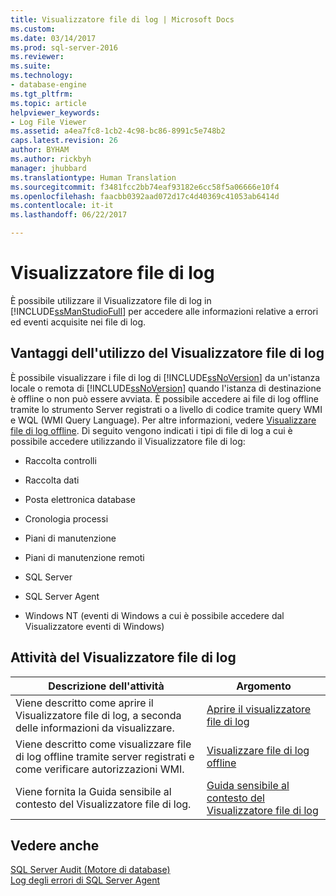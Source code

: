 ```yaml
---
title: Visualizzatore file di log | Microsoft Docs
ms.custom: 
ms.date: 03/14/2017
ms.prod: sql-server-2016
ms.reviewer: 
ms.suite: 
ms.technology:
- database-engine
ms.tgt_pltfrm: 
ms.topic: article
helpviewer_keywords:
- Log File Viewer
ms.assetid: a4ea7fc8-1cb2-4c98-bc86-8991c5e748b2
caps.latest.revision: 26
author: BYHAM
ms.author: rickbyh
manager: jhubbard
ms.translationtype: Human Translation
ms.sourcegitcommit: f3481fcc2bb74eaf93182e6cc58f5a06666e10f4
ms.openlocfilehash: faacbb0392aad072d17c4d40369c41053ab6414d
ms.contentlocale: it-it
ms.lasthandoff: 06/22/2017

---
```

# <a name="log-file-viewer"></a>Visualizzatore file di log
  È possibile utilizzare il Visualizzatore file di log in [!INCLUDE[ssManStudioFull](../../includes/ssmanstudiofull-md.md)] per accedere alle informazioni relative a errori ed eventi acquisite nei file di log.  
  
## <a name="benefits-of-using-log-file-viewer"></a>Vantaggi dell'utilizzo del Visualizzatore file di log  
 È possibile visualizzare i file di log di [!INCLUDE[ssNoVersion](../../includes/ssnoversion-md.md)] da un'istanza locale o remota di [!INCLUDE[ssNoVersion](../../includes/ssnoversion-md.md)] quando l'istanza di destinazione è offline o non può essere avviata. È possibile accedere ai file di log offline tramite lo strumento Server registrati o a livello di codice tramite query WMI e WQL (WMI Query Language). Per altre informazioni, vedere [Visualizzare file di log offline](../../relational-databases/logs/view-offline-log-files.md). Di seguito vengono indicati i tipi di file di log a cui è possibile accedere utilizzando il Visualizzatore file di log:  
  
-   Raccolta controlli  
  
-   Raccolta dati  
  
-   Posta elettronica database  
  
-   Cronologia processi  
  
-   Piani di manutenzione  
  
-   Piani di manutenzione remoti  
  
-   SQL Server  
  
-   SQL Server Agent  
  
-   Windows NT (eventi di Windows a cui è possibile accedere dal Visualizzatore eventi di Windows)  
  
## <a name="log-file-viewer-tasks"></a>Attività del Visualizzatore file di log  
  
|Descrizione dell'attività|Argomento|  
|----------------------|-----------|  
|Viene descritto come aprire il Visualizzatore file di log, a seconda delle informazioni da visualizzare.|[Aprire il visualizzatore file di log](../../relational-databases/logs/open-log-file-viewer.md)|  
|Viene descritto come visualizzare file di log offline tramite server registrati e come verificare autorizzazioni WMI.|[Visualizzare file di log offline](../../relational-databases/logs/view-offline-log-files.md)|  
|Viene fornita la Guida sensibile al contesto del Visualizzatore file di log.|[Guida sensibile al contesto del Visualizzatore file di log](../../relational-databases/logs/log-file-viewer-f1-help.md)|  
  
## <a name="see-also"></a>Vedere anche  
 [SQL Server Audit &#40;Motore di database&#41;](../../relational-databases/security/auditing/sql-server-audit-database-engine.md)   
 [Log degli errori di SQL Server Agent](http://msdn.microsoft.com/library/0b2d6e6e-cd2d-4b8b-9fa2-2bbd2fc0da41)  
  
  
